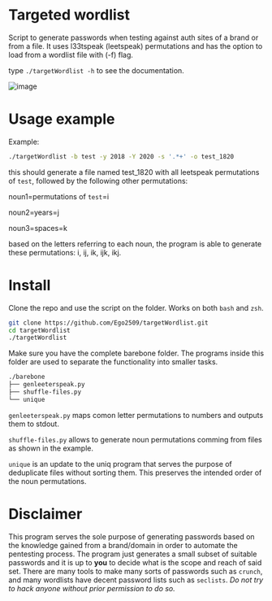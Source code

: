 # Targeted wordlist

Script to generate passwords when testing against auth sites of a brand or from a file. It uses l33tspeak (leetspeak) permutations and has the option to load from a wordlist file with (-f) flag.

type ` ./targetWordlist -h ` to see the documentation.

![image](https://github.com/Ego2509/targetWordlist/assets/29050030/5b39bae7-3df6-495a-a54a-5d1d4941d66b)


# Usage example

Example:

```zsh
./targetWordlist -b test -y 2018 -Y 2020 -s '.*+' -o test_1820
```
this should generate a file named test_1820 with all leetspeak permutations of `test`, followed by the following other permutations:

noun1=permutations of `test`=i

noun2=years=j

noun3=spaces=k

based on the letters referring to each noun, the program is able to generate these permutations: i, ij, ik, ijk, ikj.

# Install

Clone the repo and use the script on the folder. Works on both `bash` and `zsh`.

```zsh
git clone https://github.com/Ego2509/targetWordlist.git
cd targetWordlist
./targetWordlist
```

Make sure you have the complete barebone folder. The programs inside this folder are used to separate the functionality into smaller tasks.

```zsh
./barebone
├── genleeterspeak.py
├── shuffle-files.py
└── unique
```

`genleeterspeak.py` maps comon letter permutations to numbers and outputs them to stdout.

`shuffle-files.py` allows to generate noun permutations comming from files as shown in the example.

`unique` is an update to the uniq program that serves the purpose of deduplicate files without sorting them. This preserves the intended order of the noun permutations.

# Disclaimer

This program serves the sole purpose of generating passwords based on the knowledge gained from a brand/domain in order to automate the pentesting process. The program just generates a small subset of suitable passwords and it is up to **you** to decide what is the scope and reach of said set. There are many tools to make many sorts of passwords such as `crunch`, and many wordlists have decent password lists such as `seclists`. _Do not try to hack anyone without prior permission to do so._


